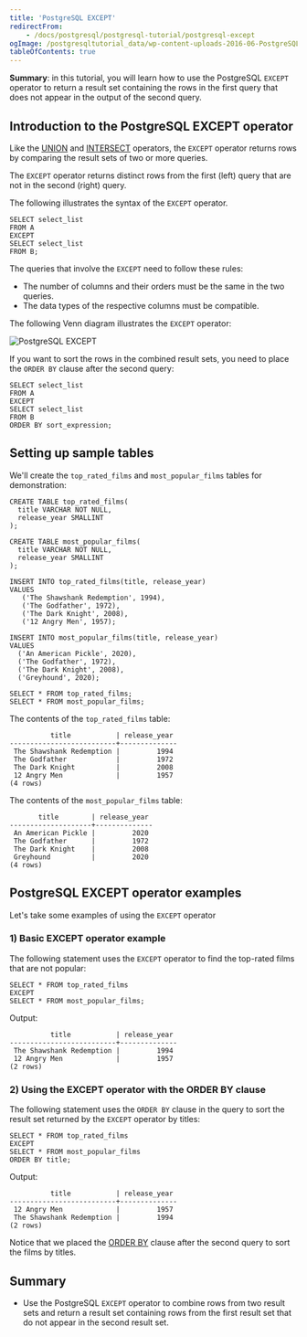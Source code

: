 ```yaml
---
title: 'PostgreSQL EXCEPT'
redirectFrom:
    - /docs/postgresql/postgresql-tutorial/postgresql-except
ogImage: /postgresqltutorial_data/wp-content-uploads-2016-06-PostgreSQL-EXCEPT-300x202.png
tableOfContents: true
---
```


**Summary**: in this tutorial, you will learn how to use the PostgreSQL `EXCEPT` operator to return a result set containing the rows in the first query that does not appear in the output of the second query.

## Introduction to the PostgreSQL EXCEPT operator

Like the [UNION](/docs/postgresql/postgresql-union/) and [INTERSECT](https://www.postgresqltutorial.com/postgresql-tutorial/postgresql-intersect) operators, the `EXCEPT` operator returns rows by comparing the result sets of two or more queries.

The `EXCEPT` operator returns distinct rows from the first (left) query that are not in the second (right) query.

The following illustrates the syntax of the `EXCEPT` operator.

```
SELECT select_list
FROM A
EXCEPT
SELECT select_list
FROM B;
```

The queries that involve the `EXCEPT` need to follow these rules:

- The number of columns and their orders must be the same in the two queries.
- The data types of the respective columns must be compatible.

The following Venn diagram illustrates the `EXCEPT` operator:

![PostgreSQL EXCEPT](/postgresqltutorial_data/wp-content-uploads-2016-06-PostgreSQL-EXCEPT-300x202.png)

If you want to sort the rows in the combined result sets, you need to place the `ORDER BY` clause after the second query:

```
SELECT select_list
FROM A
EXCEPT
SELECT select_list
FROM B
ORDER BY sort_expression;
```

## Setting up sample tables

We'll create the `top_rated_films` and `most_popular_films` tables for demonstration:

```
CREATE TABLE top_rated_films(
  title VARCHAR NOT NULL,
  release_year SMALLINT
);

CREATE TABLE most_popular_films(
  title VARCHAR NOT NULL,
  release_year SMALLINT
);

INSERT INTO top_rated_films(title, release_year)
VALUES
   ('The Shawshank Redemption', 1994),
   ('The Godfather', 1972),
   ('The Dark Knight', 2008),
   ('12 Angry Men', 1957);

INSERT INTO most_popular_films(title, release_year)
VALUES
  ('An American Pickle', 2020),
  ('The Godfather', 1972),
  ('The Dark Knight', 2008),
  ('Greyhound', 2020);

SELECT * FROM top_rated_films;
SELECT * FROM most_popular_films;
```

The contents of the `top_rated_films` table:

```
          title           | release_year
--------------------------+--------------
 The Shawshank Redemption |         1994
 The Godfather            |         1972
 The Dark Knight          |         2008
 12 Angry Men             |         1957
(4 rows)
```

The contents of the `most_popular_films` table:

```
       title        | release_year
--------------------+--------------
 An American Pickle |         2020
 The Godfather      |         1972
 The Dark Knight    |         2008
 Greyhound          |         2020
(4 rows)
```

## PostgreSQL EXCEPT operator examples

Let's take some examples of using the `EXCEPT` operator

### 1) Basic EXCEPT operator example

The following statement uses the `EXCEPT` operator to find the top-rated films that are not popular:

```
SELECT * FROM top_rated_films
EXCEPT
SELECT * FROM most_popular_films;
```

Output:

```
          title           | release_year
--------------------------+--------------
 The Shawshank Redemption |         1994
 12 Angry Men             |         1957
(2 rows)
```

### 2) Using the EXCEPT operator with the ORDER BY clause

The following statement uses the `ORDER BY` clause in the query to sort the result set returned by the `EXCEPT` operator by titles:

```
SELECT * FROM top_rated_films
EXCEPT
SELECT * FROM most_popular_films
ORDER BY title;
```

Output:

```
          title           | release_year
--------------------------+--------------
 12 Angry Men             |         1957
 The Shawshank Redemption |         1994
(2 rows)
```

Notice that we placed the [ORDER BY](/docs/postgresql/postgresql-order-by) clause after the second query to sort the films by titles.

## Summary

- Use the PostgreSQL `EXCEPT` operator to combine rows from two result sets and return a result set containing rows from the first result set that do not appear in the second result set.
